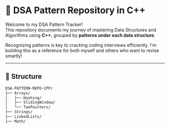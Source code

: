 # 📘 DSA Pattern Repository in C++

Welcome to my DSA Pattern Tracker!  
This repository documents my journey of mastering Data Structures and Algorithms using **C++**, grouped by **patterns under each data structure**.

Recognizing patterns is key to cracking coding interviews efficiently. I'm building this as a reference for both myself and others who want to revise smartly!

---

## 📂 Structure

```bash
DSA-PATTERN-REPO-CPP/
├── Arrays/
│   ├── Hashing/
│   ├── SlidingWindow/
│   └── TwoPointers/
├── Strings/
├── LinkedLists/
├── Math/
